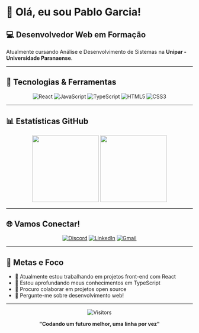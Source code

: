 # 👋 Olá, eu sou Pablo Garcia!

## 💻 Desenvolvedor Web em Formação

Atualmente cursando Análise e Desenvolvimento de Sistemas na **Unipar - Universidade Paranaense**.

---

## 🚀 Tecnologias & Ferramentas

<div align="center">
  
  ![React](https://img.shields.io/badge/-React-61DAFB?style=for-the-badge&logo=react&logoColor=black)
  ![JavaScript](https://img.shields.io/badge/-JavaScript-F7DF1E?style=for-the-badge&logo=javascript&logoColor=black)
  ![TypeScript](https://img.shields.io/badge/-TypeScript-3178C6?style=for-the-badge&logo=typescript&logoColor=white)
  ![HTML5](https://img.shields.io/badge/-HTML5-E34F26?style=for-the-badge&logo=html5&logoColor=white)
  ![CSS3](https://img.shields.io/badge/-CSS3-1572B6?style=for-the-badge&logo=css3&logoColor=white)
  
</div>

---

## 📊 Estatísticas GitHub

<div align="center">
  <img height="180em" src="https://github-readme-stats.vercel.app/api/top-langs/?username=pabloaz10&layout=compact&theme=tokyonight"/>
  
  <img height="180em" src="https://github-readme-stats.vercel.app/api?username=pabloaz10&show_icons=true&theme=tokyonight"/>
</div>

---

## 🌐 Vamos Conectar!

<div align="center">
  
  [![Discord](https://img.shields.io/badge/Discord-7289DA?style=for-the-badge&logo=discord&logoColor=white)](https://discordapp.com/users/pablogod.)
  [![LinkedIn](https://img.shields.io/badge/LinkedIn-0077B5?style=for-the-badge&logo=linkedin&logoColor=white)](https://www.linkedin.com/in/pablo-garcia-b5974b30/)
  [![Gmail](https://img.shields.io/badge/Gmail-D14836?style=for-the-badge&logo=gmail&logoColor=white)](mailto:pablo.pmza@gmail.com)
  
</div>

---

## 🎯 Metas e Foco

- 🔭 Atualmente estou trabalhando em projetos front-end com React
- 🌱 Estou aprofundando meus conhecimentos em TypeScript
- 👯 Procuro colaborar em projetos open source
- 💬 Pergunte-me sobre desenvolvimento web!

---

<div align="center">
  
  ![Visitors](https://visitor-badge.laobi.icu/badge?page_id=pabloaz10.pabloaz10)
  
  **"Codando um futuro melhor, uma linha por vez"**
  
</div>
